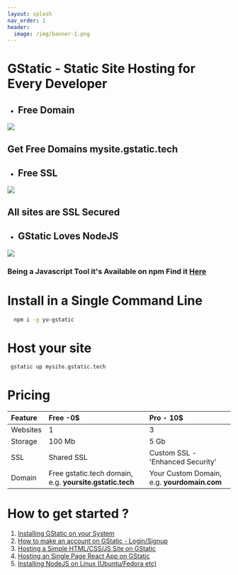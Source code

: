 ```yaml
---
layout: splash
nav_order: 1
header:
  image: /img/banner-1.png
---
```


# GStatic - Static Site Hosting for Every Developer


* ## Free Domain
![](http://magcentre.com/wp-content/uploads/2017/06/how-to-create-a-website-feature-image-e1496943224192.jpg)
## Get Free Domains mysite.gstatic.tech

* ## Free SSL 
![](https://www-static.cdn-one.com/cmsimages/en_ssl-header.png)

## All sites are SSL Secured

* ## GStatic Loves NodeJS
![](https://www.panayiotisgeorgiou.net/wp-content/uploads/2017/02/nodejs-NPM-759x500.jpg)

### Being a Javascript Tool it's Available on **npm** Find it [Here](https://npmjs.com/package/yu-gstatic)


# Install in a Single Command Line

```bash
  npm i -g yu-gstatic
```

# Host your site

```bash
 gstatic up mysite.gstatic.tech
```
 
# Pricing 

| Feature | Free -0$                                           | Pro - 10$ |
|:--------|:---------------------------------------------------|:--------------------------------------|
| Websites| 1                                                  |3                                      |
|Storage  | 100 Mb                                             |5 Gb                                   |
|SSL      |Shared SSL                                          |Custom SSL - 'Enhanced Security'       |
|Domain   |Free gstatic.tech domain, e.g. **yoursite.gstatic.tech**|Your Custom Domain, e.g. **yourdomain.com**|
  
  
# How to get started ? 
1. [Installing GStatic on your System](/install)
2. [How to make an account on GStatic - Login/Signup](/auth)
3. [Hosting a Simple HTML/CSS/JS Site on GStatic](/simple)
4. [Hosting an Single Page React App on GStatic](/react)
5. [Installing NodeJS on Linux (Ubuntu/Fedora etc)](/node-linux)
